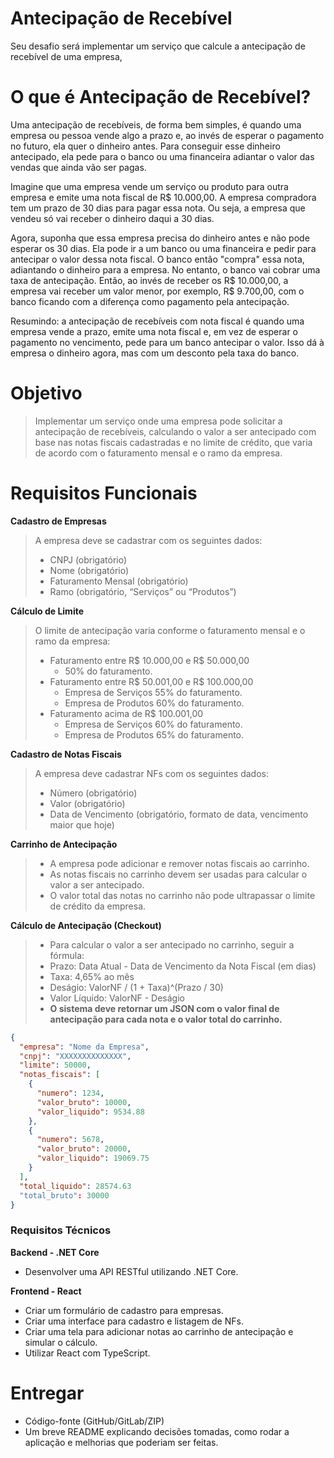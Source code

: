 # Antecipação de Recebível
Seu desafio será implementar um serviço que calcule a antecipação de recebível de uma empresa,

# O que é Antecipação de Recebível?
Uma antecipação de recebíveis, de forma bem simples, é quando uma empresa ou pessoa vende algo a prazo e, ao invés de esperar o pagamento no futuro, ela quer o dinheiro antes. Para conseguir esse dinheiro antecipado, ela pede para o banco ou uma financeira adiantar o valor das vendas que ainda vão ser pagas.

Imagine que uma empresa vende um serviço ou produto para outra empresa e emite uma nota fiscal de R$ 10.000,00. A empresa compradora tem um prazo de 30 dias para pagar essa nota. Ou seja, a empresa que vendeu só vai receber o dinheiro daqui a 30 dias.

Agora, suponha que essa empresa precisa do dinheiro antes e não pode esperar os 30 dias. Ela pode ir a um banco ou uma financeira e pedir para antecipar o valor dessa nota fiscal. O banco então "compra" essa nota, adiantando o dinheiro para a empresa. No entanto, o banco vai cobrar uma taxa de antecipação. Então, ao invés de receber os R$ 10.000,00, a empresa vai receber um valor menor, por exemplo, R$ 9.700,00, com o banco ficando com a diferença como pagamento pela antecipação.

Resumindo: a antecipação de recebíveis com nota fiscal é quando uma empresa vende a prazo, emite uma nota fiscal e, em vez de esperar o pagamento no vencimento, pede para um banco antecipar o valor. Isso dá à empresa o dinheiro agora, mas com um desconto pela taxa do banco.

# Objetivo
> Implementar um serviço onde uma empresa pode solicitar a antecipação de recebíveis, calculando o valor a ser antecipado com base nas notas fiscais cadastradas e no limite de crédito, que varia de acordo com o faturamento mensal e o ramo da empresa.

# Requisitos Funcionais

**Cadastro de Empresas**
> A empresa deve se cadastrar com os seguintes dados:
> - CNPJ (obrigatório)
> - Nome (obrigatório)
> - Faturamento Mensal (obrigatório)
> - Ramo (obrigatório, “Serviços” ou “Produtos”)

**Cálculo de Limite**
> O limite de antecipação varia conforme o faturamento mensal e o ramo da empresa:
> - Faturamento entre R$ 10.000,00 e R$ 50.000,00
>   - 50% do faturamento.
> - Faturamento entre R$ 50.001,00 e R$ 100.000,00
>   - Empresa de Serviços 55% do faturamento.
>   - Empresa de Produtos 60% do faturamento.
> - Faturamento acima de R$ 100.001,00
>   - Empresa de Serviços 60% do faturamento.
>   - Empresa de Produtos 65% do faturamento.

**Cadastro de Notas Fiscais**

> A empresa deve cadastrar NFs com os seguintes dados:
> - Número (obrigatório) 
> - Valor (obrigatório) 
> - Data de Vencimento (obrigatório, formato de data, vencimento maior que hoje)

**Carrinho de Antecipação**
> - A empresa pode adicionar e remover notas fiscais ao carrinho.
> - As notas fiscais no carrinho devem ser usadas para calcular o valor a ser antecipado.
> - O valor total das notas no carrinho não pode ultrapassar o limite de crédito da empresa.

**Cálculo de Antecipação (Checkout)**
> - Para calcular o valor a ser antecipado no carrinho, seguir a fórmula:
> - Prazo: Data Atual - Data de Vencimento da Nota Fiscal (em dias)
> - Taxa: 4,65% ao mês
> - Deságio: ValorNF / (1 + Taxa)^(Prazo / 30)
> - Valor Líquido: ValorNF - Deságio
> - **O sistema deve retornar um JSON com o valor final de antecipação para cada nota e o valor total do carrinho.**

``` json
{
  "empresa": "Nome da Empresa",
  "cnpj": "XXXXXXXXXXXXXX",
  "limite": 50000,
  "notas_fiscais": [
    {
      "numero": 1234,
      "valor_bruto": 10000,
      "valor_liquido": 9534.88
    },
    {
      "numero": 5678,
      "valor_bruto": 20000,
      "valor_liquido": 19069.75
    }
  ],
  "total_liquido": 28574.63
  "total_bruto": 30000
}
```
### Requisitos Técnicos

**Backend - .NET Core**
- Desenvolver uma API RESTful utilizando .NET Core.

**Frontend - React**
- Criar um formulário de cadastro para empresas.
- Criar uma interface para cadastro e listagem de NFs.
- Criar uma tela para adicionar notas ao carrinho de antecipação e simular o cálculo.
- Utilizar React com TypeScript.

# Entregar
- Código-fonte (GitHub/GitLab/ZIP)
- Um breve README explicando decisões tomadas, como rodar a aplicação e melhorias que poderiam ser feitas.
